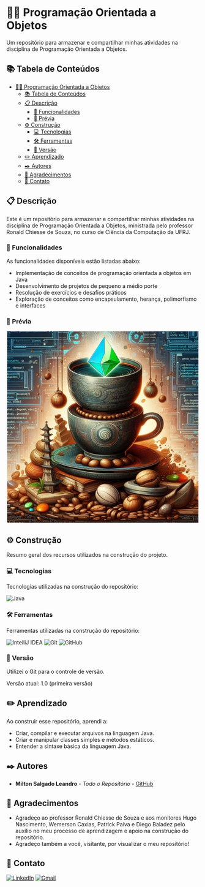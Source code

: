 # 👨‍💻 Programação Orientada a Objetos

Um repositório para armazenar e compartilhar minhas atividades na disciplina de Programação Orientada a Objetos.

## 📚 Tabela de Conteúdos

- [👨‍💻 Programação Orientada a Objetos](#-programação-orientada-a-objetos)
  - [📚 Tabela de Conteúdos](#-tabela-de-conteúdos)
  - [📋 Descrição](#-descrição)
    - [🚀 Funcionalidades](#-funcionalidades)
    - [📸 Prévia](#-prévia)
  - [⚙️ Construção](#️-construção)
    - [💻 Tecnologias](#-tecnologias)
    - [🛠️ Ferramentas](#️-ferramentas)
    - [📌 Versão](#-versão)
  - [✏️ Aprendizado](#️-aprendizado)
  - [✒️ Autores](#️-autores)
  - [🎁 Agradecimentos](#-agradecimentos)
  - [📨 Contato](#-contato)

## 📋 Descrição

Este é um repositório para armazenar e compartilhar minhas atividades na disciplina de Programação Orientada a Objetos, ministrada pelo professor Ronald Chiesse de Souza, no curso de Ciência da Computação da UFRJ.

### 🚀 Funcionalidades

As funcionalidades disponíveis estão listadas abaixo:

- Implementação de conceitos de programação orientada a objetos em Java
- Desenvolvimento de projetos de pequeno a médio porte
- Resolução de exercícios e desafios práticos
- Exploração de conceitos como encapsulamento, herança, polimorfismo e interfaces

### 📸 Prévia
<div align="center">
  <img src="./imagens/programacao-orientada-a-objetos-preview.jpeg" width="500" height="500">
</div>

## ⚙️ Construção

Resumo geral dos recursos utilizados na construção do projeto.

### 💻 Tecnologias

Tecnologias utilizadas na construção do repositório:

![Java](https://img.shields.io/badge/java-%23ED8B00.svg?style=for-the-badge&logo=openjdk&logoColor=white)

### 🛠️ Ferramentas

Ferramentas utilizadas na construção do repositório:

![IntelliJ IDEA](https://img.shields.io/badge/IntelliJIDEA-000000.svg?style=for-the-badge&logo=intellij-idea&logoColor=white)
![Git](https://img.shields.io/badge/git-%23F05033.svg?style=for-the-badge&logo=git&logoColor=white)
![GitHub](https://img.shields.io/badge/github-%23121011.svg?style=for-the-badge&logo=github&logoColor=white)

### 📌 Versão

Utilizei o Git para o controle de versão.

Versão atual: 1.0 (primeira versão)

## ✏️ Aprendizado

Ao construir esse repositório, aprendi a:

- Criar, compilar e executar arquivos na linguagem Java.
- Criar e manipular classes simples e métodos estáticos.
- Entender a sintaxe básica da linguagem Java.

## ✒️ Autores

* **Milton Salgado Leandro** - *Todo o Repositório* - [GitHub](https://github.com/milton-salgado)

## 🎁 Agradecimentos

* Agradeço ao professor Ronald Chiesse de Souza e aos monitores Hugo Nascimento, Wemerson Caxias, Patrick Paiva e Diego Baladez pelo auxílio no meu processo de aprendizagem e apoio na construção do repositório.
* Agradeço também a você, visitante, por visualizar o meu repositório!

## 📨 Contato

[![LinkedIn](https://img.shields.io/badge/linkedin-%230077B5.svg?style=for-the-badge&logo=linkedin&logoColor=white)](www.linkedin.com/in/milton-salgado-leandro)
[![Gmail](https://img.shields.io/badge/Gmail-D14836?style=for-the-badge&logo=gmail&logoColor=white)](mailto:miltonsalgadoleandro@gmail.com)